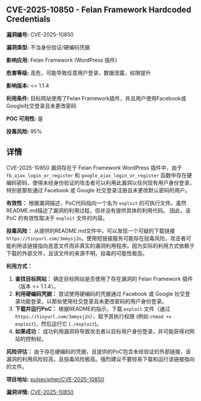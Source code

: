 ## CVE-2025-10850 - Felan Framework Hardcoded Credentials

**漏洞编号:** CVE-2025-10850

**漏洞类型:** 不当身份验证/硬编码凭据

**影响应用:** Felan Framework (WordPress 插件)

**危害等级:** 高危，可能导致任意用户登录，数据泄露，权限提升

**影响版本:** <= 1.1.4

**利用条件:** 目标网站使用了Felan Framework插件，并且用户使用Facebook或Google社交登录且未更改密码

**POC 可用性:** 是

**投毒风险:** 95%

## 详情

CVE-2025-10850 漏洞存在于 Felan Framework WordPress 插件中，由于 `fb_ajax_login_or_register` 和 `google_ajax_login_or_register` 函数中存在硬编码密码，使得未经身份验证的攻击者可以利用此漏洞以任何现有用户身份登录，特别是那些通过 Facebook 或 Google 社交登录注册且未更改默认密码的用户。

**有效性：**
根据漏洞描述，PoC代码指向一个名为 `exploit` 的可执行文件。虽然README.md描述了漏洞的利用过程，但并没有提供具体的利用代码。 因此，该PoC 的有效性取决于 `exploit` 文件的内容。 

**投毒风险：**
从提供的README.md文件中，可以发现一个可疑的下载链接 `https://tinyurl.com/3mmysj2n`。使用短链接服务可能存在投毒风险，攻击者可能利用该链接指向恶意文件而非真实的漏洞利用程序。因为实际的利用方式依赖于下载的外部文件，且该文件的来源不明，投毒的可能性极高。

**利用方式：**
1.  **查找目标网站：** 确定目标网站是否使用了存在漏洞的 Felan Framework 插件（版本 <= 1.1.4）。
2.  **利用硬编码凭据：** 尝试使用硬编码的凭据通过 Facebook 或 Google 社交登录功能登录，以那些使用社交登录且未更改密码的用户身份登录。
3.  **下载并运行PoC：**  根据README的指示，下载 `exploit` 文件（通过 `https://tinyurl.com/3mmysj2n`），赋予其执行权限 (例如 `chmod +x exploit`)，然后运行它 (`./exploit`)。
4.  **如果成功：** 成功利用漏洞将导致攻击者以目标用户身份登录，并可能获得对网站的控制权。

**风险评估：**
由于存在硬编码的凭据，且提供的PoC包含未经验证的外部链接，该漏洞的利用风险较高，且投毒风险极高。强烈建议不要轻易下载和运行该链接指向的文件。

**项目地址:** [pulsecipher/CVE-2025-10850](https://github.com/pulsecipher/CVE-2025-10850)

**漏洞详情:** [CVE-2025-10850](https://nvd.nist.gov/vuln/detail/CVE-2025-10850)